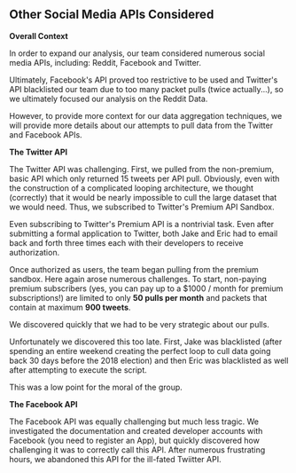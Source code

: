 ## Other Social Media APIs Considered

**Overall Context**

In order to expand our analysis, our team considered numerous social media APIs, including: Reddit, Facebook and Twitter.

Ultimately, Facebook's API proved too restrictive to be used and Twitter's API blacklisted our team due to too many packet pulls (twice actually...), so we ultimately focused our analysis on the Reddit Data.

However, to provide more context for our data aggregation techniques, we will provide more details about our attempts to pull data from the Twitter and Facebook APIs.

**The Twitter API**

The Twitter API was challenging. First, we pulled from the non-premium, basic API which only returned 15 tweets per API pull. Obviously, even with the construction of a complicated looping architecture, we thought (correctly) that it would be nearly impossible to cull the large dataset that we would need. Thus, we subscribed to Twitter's Premium API Sandbox.

Even subscribing to Twitter's Premium API is a nontrivial task. Even after submitting a formal application to Twitter, both Jake and Eric had to email back and forth three times each with their developers to receive authorization.

Once authorized as users, the team began pulling from the premium sandbox. Here again arose numerous challenges. To start, non-paying premium subscribers (yes, you can pay up to a $1000 / month for premium subscriptions!) are limited to only **50 pulls per month** and packets that contain at maximum **900 tweets**.

We discovered quickly that we had to be very strategic about our pulls.

Unfortunately we discovered this too late. First, Jake was blacklisted (after spending an entire weekend creating the perfect loop to cull data going back 30 days before the 2018 election) and then Eric was blacklisted as well after attempting to execute the script.

This was a low point for the moral of the group.

**The Facebook API**

The Facebook API was equally challenging but much less tragic. We investigated the documentation and created developer accounts with Facebook (you need to register an App), but quickly discovered how challenging it was to correctly call this API. After numerous frustrating hours, we abandoned this API for the ill-fated Twiitter API.
